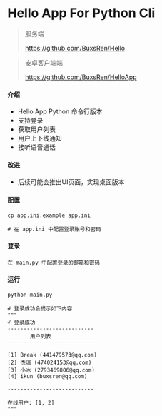 # Hello App For Python Cli

> 服务端
>
> https://github.com/BuxsRen/Hello
>

> 安卓客户端端
>
> https://github.com/BuxsRen/HelloApp

#### 介绍

- Hello App Python 命令行版本
- 支持登录
- 获取用户列表
- 用户上下线通知
- 接听语音通话

#### 改进
- 后续可能会推出UI页面，实现桌面版本

#### 配置
```shell script
cp app.ini.example app.ini

# 在 app.ini 中配置登录账号和密码
```

#### 登录
```text
在 main.py 中配置登录的邮箱和密码
```

#### 运行
```shell script
python main.py

# 登录成功会提示如下内容
"""
√ 登录成功
---------------------------
       用户列表
---------------------------

[1] Break (441479573@qq.com)
[2] 杰瑞 (474024153@qq.com)
[3] 小冰 (2793469806@qq.com)
[4] ikun (buxsren@qq.com)

---------------------------

在线用户: [1, 2]
"""
```

